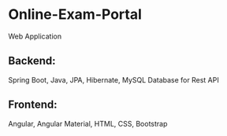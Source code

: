 # Online-Exam-Portal
 Web Application 
## Backend: 
Spring Boot, Java, JPA, Hibernate, MySQL Database for Rest API
## Frontend: 
Angular, Angular Material, HTML, CSS, Bootstrap
